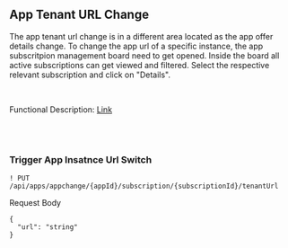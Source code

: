 ## App Tenant URL Change

The app tenant url change is in a different area located as the app offer details change.
To change the app url of a specific instance, the app subscritpion management board need to get opened.
Inside the board all active subscriptions can get viewed and filtered. Select the respective relevant subscription and click on "Details".

<br>

Functional Description: [Link](/docs/04.%20App(s)/06.%20App%20Change%20Process/03.%20Change%20App%20Tenant%20URL.md)

<br>
<br>

### Trigger App Insatnce Url Switch

```
! PUT /api/apps/appchange/{appId}/subscription/{subscriptionId}/tenantUrl
```
Request Body

    {
      "url": "string"
    }

<br>
<br>
